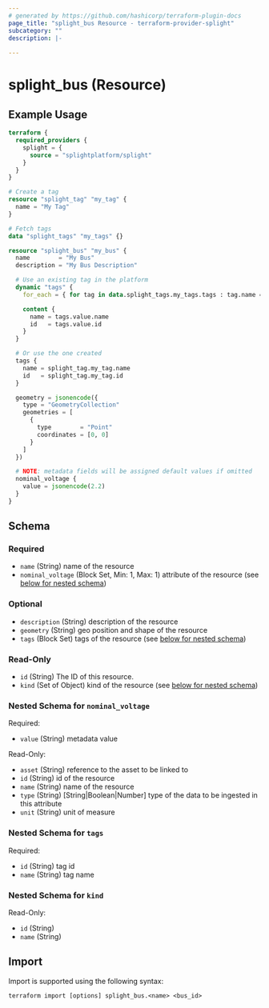 ```yaml
---
# generated by https://github.com/hashicorp/terraform-plugin-docs
page_title: "splight_bus Resource - terraform-provider-splight"
subcategory: ""
description: |-
  
---
```


# splight_bus (Resource)



## Example Usage

```terraform
terraform {
  required_providers {
    splight = {
      source = "splightplatform/splight"
    }
  }
}

# Create a tag
resource "splight_tag" "my_tag" {
  name = "My Tag"
}

# Fetch tags
data "splight_tags" "my_tags" {}

resource "splight_bus" "my_bus" {
  name        = "My Bus"
  description = "My Bus Description"

  # Use an existing tag in the platform
  dynamic "tags" {
    for_each = { for tag in data.splight_tags.my_tags.tags : tag.name => tag if tag.name == "Existing Tag" }

    content {
      name = tags.value.name
      id   = tags.value.id
    }
  }

  # Or use the one created
  tags {
    name = splight_tag.my_tag.name
    id   = splight_tag.my_tag.id
  }

  geometry = jsonencode({
    type = "GeometryCollection"
    geometries = [
      {
        type        = "Point"
        coordinates = [0, 0]
      }
    ]
  })

  # NOTE: metadata fields will be assigned default values if omitted
  nominal_voltage {
    value = jsonencode(2.2)
  }
}
```

<!-- schema generated by tfplugindocs -->
## Schema

### Required

- `name` (String) name of the resource
- `nominal_voltage` (Block Set, Min: 1, Max: 1) attribute of the resource (see [below for nested schema](#nestedblock--nominal_voltage))

### Optional

- `description` (String) description of the resource
- `geometry` (String) geo position and shape of the resource
- `tags` (Block Set) tags of the resource (see [below for nested schema](#nestedblock--tags))

### Read-Only

- `id` (String) The ID of this resource.
- `kind` (Set of Object) kind of the resource (see [below for nested schema](#nestedatt--kind))

<a id="nestedblock--nominal_voltage"></a>
### Nested Schema for `nominal_voltage`

Required:

- `value` (String) metadata value

Read-Only:

- `asset` (String) reference to the asset to be linked to
- `id` (String) id of the resource
- `name` (String) name of the resource
- `type` (String) [String|Boolean|Number] type of the data to be ingested in this attribute
- `unit` (String) unit of measure


<a id="nestedblock--tags"></a>
### Nested Schema for `tags`

Required:

- `id` (String) tag id
- `name` (String) tag name


<a id="nestedatt--kind"></a>
### Nested Schema for `kind`

Read-Only:

- `id` (String)
- `name` (String)

## Import

Import is supported using the following syntax:

```shell
terraform import [options] splight_bus.<name> <bus_id>
```
